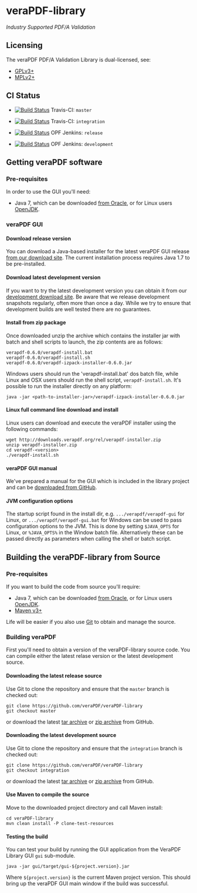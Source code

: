 veraPDF-library
===============
*Industry Supported PDF/A Validation*

Licensing
---------
The veraPDF PDF/A Validation Library is dual-licensed, see:

 - [GPLv3+](LICENSE.GPL "GNU General Public License, version 3")
 - [MPLv2+](LICENSE.MPL "Mozilla Public License, version 2.0")

CI Status
---------
- [![Build Status](https://travis-ci.org/veraPDF/veraPDF-library.svg?branch=master)](https://travis-ci.org/veraPDF/veraPDF-library "veraPDF-library Travis-CI master branch build") Travis-CI: `master`

- [![Build Status](https://travis-ci.org/veraPDF/veraPDF-library.svg?branch=integration)](https://travis-ci.org/veraPDF/veraPDF-library "veraPDF-library Travis-CI integration build") Travis-CI: `integration`

- [![Build Status](http://jenkins.opf-labs.org/buildStatus/icon?job=veraPDF-library-rel)](http://jenkins.opf-labs.org/job/veraPDF-library-rel/) OPF Jenkins: `release`

- [![Build Status](http://jenkins.opf-labs.org/buildStatus/icon?job=veraPDF-library-dev)](http://jenkins.opf-labs.org/job/veraPDF-library-dev/) OPF Jenkins: `development`

Getting veraPDF software
------------------------
### Pre-requisites
In order to use the GUI you'll need:

 * Java 7, which can be downloaded [from Oracle](http://www.oracle.com/technetwork/java/javase/downloads/index.html), or for Linux users [OpenJDK](http://openjdk.java.net/install/index.html).

### veraPDF GUI
#### Download release version
You can download a Java-based installer for the latest veraPDF GUI release [from our download site](http://downloads.verapdf.org/rel/verapdf-installer.zip). The current installation process requires Java 1.7 to be pre-installed.

#### Download latest development version
If you want to try the latest development version you can obtain it from our [development download site](http://downloads.verapdf.org/dev/http://downloads.verapdf.org/dev/verapdf-installer-dev.zip). Be aware that we release development snapshots regularly, often more than once a day. While we try to ensure that development builds are well tested there are no guarantees.

#### Install from zip package
Once downloaded unzip the archive which contains the installer jar with batch and shell scripts to launch, the zip contents are as follows:

    verapdf-0.6.0/verapdf-install.bat
    verapdf-0.6.0/verapdf-install.sh
    verapdf-0.6.0/verapdf-izpack-installer-0.6.0.jar

Windows users should run the 'verapdf-install.bat' dos batch file, while Linux and OSX users should run the shell script, `verapdf-install.sh`. It's possible to run the installer directly on any platform:

    java -jar <path-to-installer-jar>/verapdf-izpack-installer-0.6.0.jar

#### Linux full command line download and install
Linux users can download and execute the veraPDF installer using the following commands:

    wget http://downloads.verapdf.org/rel/verapdf-installer.zip
    unzip verapdf-installer.zip
    cd verapdf-<version>
    ./verapdf-install.sh

#### veraPDF GUI manual
We've prepared a manual for the GUI which is included in the library project and can be [downloaded from GitHub](https://github.com/veraPDF/veraPDF-library/raw/release-0.6/veraPDFPDFAConformanceCheckerGUI.pdf).

#### JVM configuration options
The startup script found in the install dir, e.g. `.../verapdf/verapdf-gui` for Linux, or `.../verapdf/verapdf-gui.bat` for Windows can be used to pass
configuration options to the JVM. This is done by setting `$JAVA_OPTS` for Linux, or `%JAVA_OPTS%` in the Window batch file. Alternatively these can be
passed directly as parameters when calling the shell or batch script.

Building the veraPDF-library from Source
----------------------------------------
### Pre-requisites
If you want to build the code from source you'll require:

 * Java 7, which can be downloaded [from Oracle](http://www.oracle.com/technetwork/java/javase/downloads/index.html), or for Linux users [OpenJDK](http://openjdk.java.net/install/index.html).
 * [Maven v3+](https://maven.apache.org/)

Life will be easier if you also use [Git](https://git-scm.com/) to obtain and manage the source.

### Building veraPDF
First you'll need to obtain a version of the veraPDF-library source code. You can compile either the latest relase version or the latest development source.
#### Downloading the latest release source
Use Git to clone the repository and ensure that the `master` branch is checked out:
```
git clone https://github.com/veraPDF/veraPDF-library
git checkout master
```
or download the latest [tar archive](https://github.com/veraPDF/veraPDF-library/archive/master.tar.gz "veraPDF-library latest GitHub tar archive") or [zip archive](https://github.com/veraPDF/veraPDF-library/archive/master.zip "veraPDF-library latest GitHub zip archive") from GitHub.

#### Downloading the latest development source
Use Git to clone the repository and ensure that the `integration` branch is checked out:

    git clone https://github.com/veraPDF/veraPDF-library
    git checkout integration

or download the latest [tar archive](https://github.com/veraPDF/veraPDF-library/archive/integration.tar.gz "veraPDF-library latest GitHub tar archive") or [zip archive](https://github.com/veraPDF/veraPDF-library/archive/integration.zip "veraPDF-library latest GitHub zip archive") from GitHub.

#### Use Maven to compile the source
Move to the downloaded project directory and call Maven install:

    cd veraPDF-library
    mvn clean install -P clone-test-resources

#### Testing the build
You can test your build by running the GUI application from the VeraPDF Library GUI `gui` sub-module.

    java -jar gui/target/gui-${project.version}.jar

Where `${project.version}` is the current Maven project version. This should bring up the veraPDF GUI main window if the build was successful.
